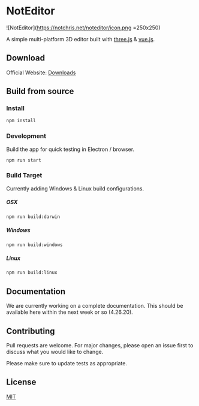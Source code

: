 # NotEditor

![NotEditor](https://notchris.net/noteditor/icon.png =250x250)

A simple multi-platform 3D editor built with [three.js](https://threejs.org/) & [vue.js](https://vuejs.org/).

## Download

Official Website: [Downloads](https://notchris.net/noteditor)

## Build from source

### Install

```bash
npm install
```

### Development
Build the app for quick testing in Electron / browser.

```bash
npm run start
```

### Build Target
Currently adding Windows & Linux build configurations.
##### OSX
```bash
npm run build:darwin
```
##### Windows
```bash
npm run build:windows
```
##### Linux
```bash
npm run build:linux
```
## Documentation

We are currently working on a complete documentation. This should be available here within the next week or so (4.26.20).

## Contributing
Pull requests are welcome. For major changes, please open an issue first to discuss what you would like to change.

Please make sure to update tests as appropriate.

## License
[MIT](https://choosealicense.com/licenses/mit/)